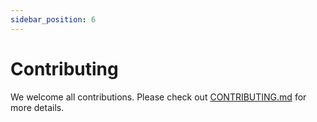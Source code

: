 ```yaml
---
sidebar_position: 6
---
```


# Contributing

We welcome all contributions. Please check out [CONTRIBUTING.md](https://github.com/definitive-io/openassistants/blob/main/CONTRIBUTING.md) for more details.
